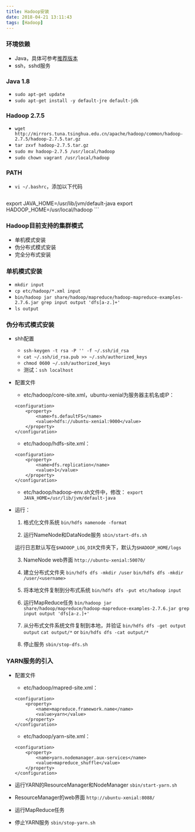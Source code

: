 ```yaml
---
title: Hadoop安装
date: 2018-04-21 13:11:43
tags: [Hadoop]
---
```


### 环境依赖
+ Java，具体可参考[推荐版本](http://wiki.apache.org/hadoop/HadoopJavaVersions)
+ ssh，sshd服务

### Java 1.8
+ `sudo apt-get update`
+ `sudo apt-get install -y default-jre default-jdk`


### Hadoop 2.7.5
+ `wget http://mirrors.tuna.tsinghua.edu.cn/apache/hadoop/common/hadoop-2.7.5/hadoop-2.7.5.tar.gz`
+ `tar zxvf hadoop-2.7.5.tar.gz`
+ `sudo mv hadoop-2.7.5 /usr/local/hadoop`
+ `sudo chown vagrant /usr/local/hadoop`


### PATH
+ `vi ~/.bashrc`，添加以下代码
    ```
export JAVA_HOME=/usr/lib/jvm/default-java
export HADOOP_HOME=/usr/local/hadoop
    ```

### Hadoop目前支持的集群模式
+ 单机模式安装
+ 伪分布式模式安装
+ 完全分布式安装

### 单机模式安装
+ `mkdir input`
+ `cp etc/hadoop/*.xml input`
+ `bin/hadoop jar share/hadoop/mapreduce/hadoop-mapreduce-examples-2.7.6.jar grep input output 'dfs[a-z.]+'`
+ `ls output`

### 伪分布式模式安装

+ shh配置

	- `ssh-keygen -t rsa -P '' -f ~/.ssh/id_rsa`
	- `cat ~/.ssh/id_rsa.pub >> ~/.ssh/authorized_keys`
	- `chmod 0600 ~/.ssh/authorized_keys`
	- 测试：`ssh localhost`

+ 配置文件

	- etc/hadoop/core-site.xml，ubuntu-xenial为服务器主机名或IP：

	```
	<configuration>
	    <property>
	        <name>fs.defaultFS</name>
	        <value>hdfs://ubuntu-xenial:9000</value>
	    </property>
	</configuration>
	```

	- etc/hadoop/hdfs-site.xml：

	```
	<configuration>
	    <property>
	        <name>dfs.replication</name>
	        <value>1</value>
	    </property>
	</configuration>
	```

	- etc/hadoop/hadoop-env.sh文件中，修改：
	`export JAVA_HOME=/usr/lib/jvm/default-java`

+ 运行：

	1. 格式化文件系统
	`bin/hdfs namenode -format`

	2. 运行NameNode和DataNode服务
	`sbin/start-dfs.sh`

	运行日志默认写在`$HADOOP_LOG_DIR`文件夹下，默认为`$HADOOP_HOME/logs`

	3. NameNode web界面
	`http://ubuntu-xenial:50070/`

	4. 建立分布式文件夹
	`bin/hdfs dfs -mkdir /user`
	`bin/hdfs dfs -mkdir /user/<username>`

	5. 将本地文件复制到分布式系统
	`bin/hdfs dfs -put etc/hadoop input`

	6. 运行MapReduce任务
	`bin/hadoop jar share/hadoop/mapreduce/hadoop-mapreduce-examples-2.7.6.jar grep input output 'dfs[a-z.]+'`

	7. 从分布式文件系统文件复制到本地，并验证
	`bin/hdfs dfs -get output output`
	`cat output/*`
	or
	`bin/hdfs dfs -cat output/*`

	8. 停止服务
	`sbin/stop-dfs.sh`

### YARN服务的引入

+ 配置文件
	- etc/hadoop/mapred-site.xml：
	```
	<configuration>
	    <property>
	        <name>mapreduce.framework.name</name>
	        <value>yarn</value>
	    </property>
	</configuration>
	```

	- etc/hadoop/yarn-site.xml：
	```
	<configuration>
	    <property>
	        <name>yarn.nodemanager.aux-services</name>
	        <value>mapreduce_shuffle</value>
	    </property>
	</configuration>
	```

+ 运行YARN的ResourceManager和NodeManager
`sbin/start-yarn.sh`

+ ResourceManager的web界面
`http://ubuntu-xenial:8088/`

+ 运行MapReduce任务

+ 停止YARN服务
`sbin/stop-yarn.sh`
